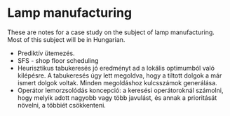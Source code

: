 # Lamp manufacturing

These are notes for a case study on the subject of lamp manufacturing. Most
of this subject will be in Hungarian.

- Prediktív ütemezés.
- SFS - shop floor scheduling
- Heurisztikus tabukeresés jó eredményt ad a lokális optimumból való kilépésre.
A tabukeresés úgy lett megoldva, hogy a tiltott dolgok a már ismert dolgok voltak.
Minden megoldáshoz kulcsszámok generálása.
- Operátor lemorzsolódás koncepció: a keresési operátoroknál számolni, hogy melyik
adott nagyobb vagy több javulást, és annak a prioritását növelni, a többiét csökkenteni.
